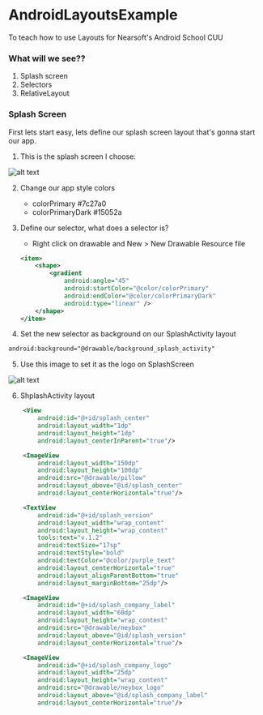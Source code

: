 # AndroidLayoutsExample
To teach how to use Layouts for Nearsoft's Android School CUU


### What will we see??

1. Splash screen
2. Selectors
2. RelativeLayout

### Splash Screen

First lets start easy, lets define our splash screen layout that's gonna start our app.

1. This is the splash screen I choose:

![alt text](https://s-media-cache-ak0.pinimg.com/236x/98/5b/ca/985bcaef215c825ff4e7730d5c6eeb88--pillows-splash-screen.jpg "Logo Title Text 1")

2. Change our app style colors
    - colorPrimary #7c27a0
    - colorPrimaryDark #15052a

3. Define our selector, what does a selector is?
    - Right click on drawable and New > New Drawable Resource file
    ```xml
    <item>
        <shape>
            <gradient
                android:angle="45"
                android:startColor="@color/colorPrimary"
                android:endColor="@color/colorPrimaryDark"
                android:type="linear" />
        </shape>
    </item>
    ```

4. Set the new selector as background on our SplashActivity layout
```xml
android:background="@drawable/background_splash_activity"
```

5. Use this image to set it as the logo on SplashScreen

![alt text](http://www168.lunapic.com/do-not-link-here-use-hosting-instead/150000070576045?2258448098 "Logo Title Text 1")

6. ShplashActivity layout
```xml
    <View
        android:id="@+id/splash_center"
        android:layout_width="1dp"
        android:layout_height="1dp"
        android:layout_centerInParent="true"/>

    <ImageView
        android:layout_width="150dp"
        android:layout_height="100dp"
        android:src="@drawable/pillow"
        android:layout_above="@id/splash_center"
        android:layout_centerHorizontal="true"/>

    <TextView
        android:id="@+id/splash_version"
        android:layout_width="wrap_content"
        android:layout_height="wrap_content"
        tools:text="v.1.2"
        android:textSize="17sp"
        android:textStyle="bold"
        android:textColor="@color/purple_text"
        android:layout_centerHorizontal="true"
        android:layout_alignParentBottom="true"
        android:layout_marginBottom="25dp"/>

    <ImageView
        android:id="@+id/splash_company_label"
        android:layout_width="60dp"
        android:layout_height="wrap_content"
        android:src="@drawable/neybox"
        android:layout_above="@id/splash_version"
        android:layout_centerHorizontal="true"/>

    <ImageView
        android:id="@+id/splash_company_logo"
        android:layout_width="25dp"
        android:layout_height="wrap_content"
        android:src="@drawable/neybox_logo"
        android:layout_above="@id/splash_company_label"
        android:layout_centerHorizontal="true"/>
```
